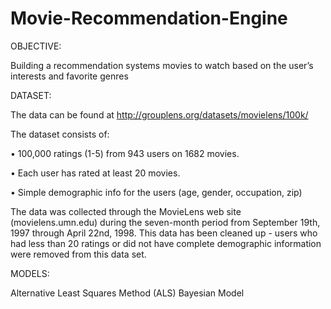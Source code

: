 # Movie-Recommendation-Engine

OBJECTIVE:

Building a recommendation systems  movies to watch based on the user’s interests and favorite genres

DATASET: 

The data can be found at  http://grouplens.org/datasets/movielens/100k/

The dataset consists of: 

•	100,000 ratings (1-5) from 943 users on 1682 movies. 

•	Each user has rated at least 20 movies.

•	Simple demographic info for the users (age, gender, occupation, zip)


The data was collected through the MovieLens web site (movielens.umn.edu) during the seven-month period from September 19th, 1997 through April 22nd, 1998. This data has been cleaned up - users who had less than 20 ratings or did not have complete demographic information were removed from this data set.

MODELS: 

Alternative Least Squares Method (ALS)
Bayesian Model 

